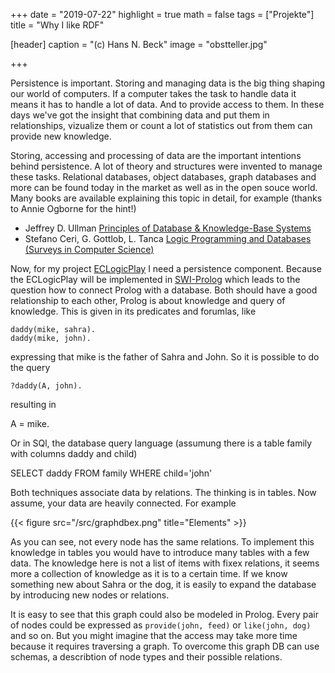 +++
date = "2019-07-22"
highlight = true
math = false
tags = ["Projekte"]
title = "Why I like RDF"

[header]
  caption = "(c) Hans N. Beck"
  image = "obstteller.jpg"

+++

Persistence is important. Storing and managing data is the big thing shaping our world of computers. If a computer takes the task to handle data it means it has to handle a lot of data. And to provide access to them. In these days we've got the insight that combining data and put them in relationships, vizualize them or count a lot of statistics out from them can provide new knowledge. 

Storing, accessing and processing of data are the important intentions behind persistence. A lot of theory and structures were invented to manage these tasks. Relational databases, object databases, graph databases and more can be found today in the market as well as in the open souce world. Many books are available explaining this topic in detail, for example (thanks to Annie Ogborne for the hint!)

*  Jeffrey D. Ullman [Principles of Database & Knowledge-Base Systems](https://www.amazon.com/dp/0716781581/ref=cm_sw_r_tw_dp_U_x_0einDbE4CNB3D)
*  Stefano Ceri, G. Gottlob, L. Tanca [Logic Programming and Databases (Surveys in Computer Science)](https://www.amazon.com/dp/0387517286/ref=cm_sw_r_tw_dp_U_x_wjinDb0788341)

Now, for my project [ECLogicPlay](en/project/prologgameengine/) I need a persistence component. Because the ECLogicPlay will be implemented in [SWI-Prolog](http://www.swi-prolog.org) which leads to the question how to connect Prolog with a database. Both should have a good relationship to each other, Prolog is about knowledge and query of knowledge. This is given in its predicates and forumlas, like

    daddy(mike, sahra).
    daddy(mike, john).

 expressing that mike is the father of Sahra and John. So it is possible to do the query

    ?daddy(A, john).

 resulting in 

   A = mike.

 Or in SQl, the database query language (assumung there is a table family with columns daddy and child)

   SELECT daddy FROM family WHERE child='john'

Both techniques associate data by relations. The thinking is in tables.  Now assume, your data are heavily connected. For example 

{{< figure src="/src/graphdbex.png" title="Elements" >}}

As you can see, not every node has the same relations. To implement this knowledge in tables you would have to introduce many tables with a few data. The knowledge here is not a list of items with fixex relations, it seems more a collection of knowledge as it is to a certain time. If we know something new about Sahra or the dog, it is easily to expand the database by introducing new nodes or relations. 

It is easy to see that this graph could also be modeled in Prolog. Every pair of nodes could be expressed as `provide(john, feed)` or `like(john, dog)` and so on. But you might imagine that the access may take more time because it requires traversing a graph. To overcome this graph DB can use schemas, a describtion of node types and their possible relations.



